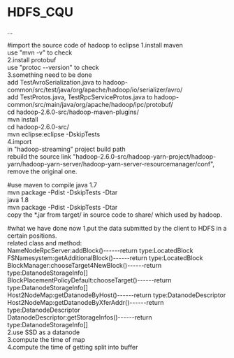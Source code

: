 # HDFS_CQU
...</br>

#import the source code of hadoop to eclipse
1.install maven</br>
use "mvn -v" to check</br>
2.install protobuf</br>
use "protoc --version" to check</br>
3.something need to be done</br>
add TestAvroSerialization.java to hadoop-common/src/test/java/org/apache/hadoop/io/serializer/avro/</br>
add TestProtos.java, TestRpcServiceProtos.java to hadoop-common/src/main/java/org/apache/hadoop/ipc/protobuf/</br>
cd hadoop-2.6.0-src/hadoop-maven-plugins/ </br>
mvn install</br>
cd hadoop-2.6.0-src/</br>
mvn eclipse:eclipse -DskipTests</br>
4.import</br>
in "hadoop-streaming" project build path </br>
rebuild the source link "hadoop-2.6.0-src/hadoop-yarn-project/hadoop-yarn/hadoop-yarn-server/hadoop-yarn-server-resourcemanager/conf", remove the original one.</br>


#use maven to compile 
java 1.7</br>
mvn package -Pdist -DskipTests -Dtar</br>
java 1.8</br>
mvn package -Pdist -DskipTests -Dtar </br>
copy the *.jar from target/ in source code to share/ which used by hadoop.</br>

#what we have done now
1.put the data submitted by the client to HDFS in a certain positions.</br>
related class and method:</br>
NameNodeRpcServer:addBlock()------return type:LocatedBlock</br>
FSNamesystem:getAdditionalBlock()------return type:LocatedBlock</br>
BlockManager:chooseTarget4NewBlock()------return type:DatanodeStorageInfo[]</br>
BlockPlacementPolicyDefault:chooseTarget()------return type:DatanodeStorageInfo[]</br>
Host2NodeMap:getDatanodeByHost()------return type:DatanodeDescriptor</br>
Host2NodeMap:getDatanodeByXferAddr()------return type:DatanodeDescriptor</br>
DatanodeDescriptor:getStorageInfos()------return type:DatanodeStorageInfo[]</br>
2.use SSD as a datanode</br>
3.compute the time of map</br>
4.compute the time of getting split into buffer </br>



</br>
</br>





